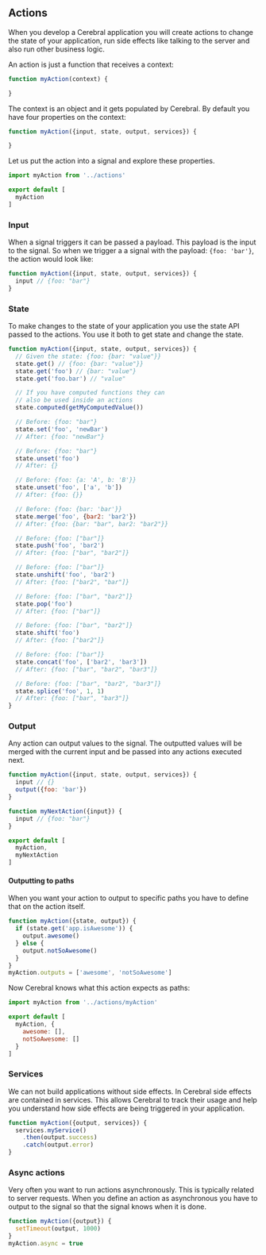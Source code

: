## Actions

When you develop a Cerebral application you will create actions to change the state of your application, run side effects like talking to the server and also run other business logic.

An action is just a function that receives a context:

```javascript
function myAction(context) {

}
```

The context is an object and it gets populated by Cerebral. By default you have four properties on the context:

```javascript
function myAction({input, state, output, services}) {

}
```

Let us put the action into a signal and explore these properties.

```javascript
import myAction from '../actions'

export default [
  myAction
]
```

### Input
When a signal triggers it can be passed a payload. This payload is the input to the signal. So when we trigger a a signal with the payload: `{foo: 'bar'}`, the action would look like:

```javascript
function myAction({input, state, output, services}) {
  input // {foo: "bar"}
}
```

### State
To make changes to the state of your application you use the state API passed to the actions. You use it both to get state and change the state.

```javascript
function myAction({input, state, output, services}) {
  // Given the state: {foo: {bar: "value"}}
  state.get() // {foo: {bar: "value"}}
  state.get('foo') // {bar: "value"}
  state.get('foo.bar') // "value"

  // If you have computed functions they can
  // also be used inside an actions
  state.computed(getMyComputedValue())

  // Before: {foo: "bar"}
  state.set('foo', 'newBar')
  // After: {foo: "newBar"}

  // Before: {foo: "bar"}
  state.unset('foo')
  // After: {}

  // Before: {foo: {a: 'A', b: 'B'}}
  state.unset('foo', ['a', 'b'])
  // After: {foo: {}}

  // Before: {foo: {bar: 'bar'}}
  state.merge('foo', {bar2: 'bar2'})
  // After: {foo: {bar: "bar", bar2: "bar2"}}

  // Before: {foo: ["bar"]}
  state.push('foo', 'bar2')
  // After: {foo: ["bar", "bar2"]}

  // Before: {foo: ["bar"]}
  state.unshift('foo', 'bar2')
  // After: {foo: ["bar2", "bar"]}

  // Before: {foo: ["bar", "bar2"]}
  state.pop('foo')
  // After: {foo: ["bar"]}

  // Before: {foo: ["bar", "bar2"]}
  state.shift('foo')
  // After: {foo: ["bar2"]}

  // Before: {foo: ["bar"]}
  state.concat('foo', ['bar2', 'bar3'])
  // After: {foo: ["bar", "bar2", "bar3"]}

  // Before: {foo: ["bar", "bar2", "bar3"]}
  state.splice('foo', 1, 1)
  // After: {foo: ["bar", "bar3"]}
}
```

### Output
Any action can output values to the signal. The outputted values will be merged with the current input and be passed into any actions executed next.

```javascript
function myAction({input, state, output, services}) {
  input // {}
  output({foo: 'bar'})
}

function myNextAction({input}) {
  input // {foo: "bar"}
}

export default [
  myAction,
  myNextAction
]
```

#### Outputting to paths
When you want your action to output to specific paths you have to define that on the action itself.

```javascript
function myAction({state, output}) {
  if (state.get('app.isAwesome')) {
    output.awesome()
  } else {
    output.notSoAwesome()
  }
}
myAction.outputs = ['awesome', 'notSoAwesome']
```

Now Cerebral knows what this action expects as paths:

```javascript
import myAction from '../actions/myAction'

export default [
  myAction, {
    awesome: [],
    notSoAwesome: []
  }
]
```

### Services
We can not build applications without side effects. In Cerebral side effects are contained in services. This allows Cerebral to track their usage and help you understand how side effects are being triggered in your application.

```javascript
function myAction({output, services}) {
  services.myService()
    .then(output.success)
    .catch(output.error)
}
```

### Async actions
Very often you want to run actions asynchronously. This is typically related to server requests. When you define an action as asynchronous you have to output to the signal so that the signal knows when it is done.

```javascript
function myAction({output}) {
  setTimeout(output, 1000)
}
myAction.async = true
```
